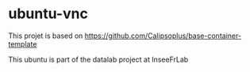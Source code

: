 # ubuntu-vnc
This projet is based on https://github.com/Calipsoplus/base-container-template

This ubuntu is part of the datalab project at InseeFrLab

